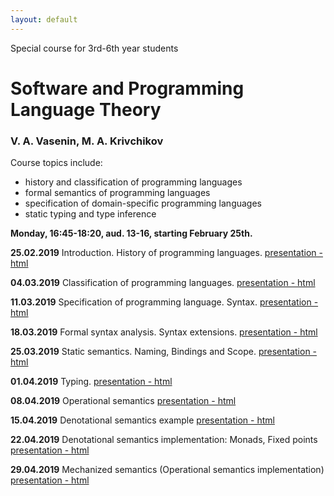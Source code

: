 ```yaml
---
layout: default
---
```

Special course for 3rd-6th year students

# Software and Programming Language Theory

### V. A. Vasenin, M. A. Krivchikov

Course topics include:

* history and classification of programming languages
* formal semantics of programming languages
* specification of domain-specific programming languages
* static typing and type inference

**Monday, 16:45-18:20, aud. 13-16, starting February 25th.**

<!--Please take a quick survey about the course: [Survey form](https://goo.gl/forms/PYP4oSGn0VfQQL403)-->


**25.02.2019** Introduction. History of programming languages. 
[presentation - html](presentations/01-Introduction.html)

**04.03.2019** Classification of programming languages. 
[presentation - html](presentations/02-Classification.html) 

**11.03.2019** Specification of programming language. Syntax. 
[presentation - html](presentations/03-Specification-Syntax.html) 

**18.03.2019** Formal syntax analysis. Syntax extensions. 
[presentation - html](presentations/04-Macros-Parsing.html) 

**25.03.2019** Static semantics. Naming, Bindings and Scope. 
[presentation - html](presentations/05-Static-Semantics.html)

**01.04.2019** Typing.
[presentation - html](presentations/06-Typing.html) 

**08.04.2019** Operational semantics 
[presentation - html](presentations/07-Operational-Semantics.html)

**15.04.2019** Denotational semantics example
[presentation - html](presentations/08-Denotational-semantics-example.html) 

**22.04.2019** Denotational semantics implementation: Monads, Fixed points
[presentation - html](presentations/09-Monads.html) 

**29.04.2019** Mechanized semantics (Operational semantics implementation)
[presentation - html](presentations/10-Operational-Semantics-Implementation.html)

<!--
**03.05.2019** Axiomatic semantics 
[presentation - html](presentations/11-Axiomatic-Semantics.html)

**10.05.2019** Domain-specific languages. Intermediate representations
[presentation - html](presentations/12-IR-DSL.html)

**17.05.2019** Exam ([program](presentations/program.html))
 
**24.05.2019** Possible second date for exam (by appointment)
-->
